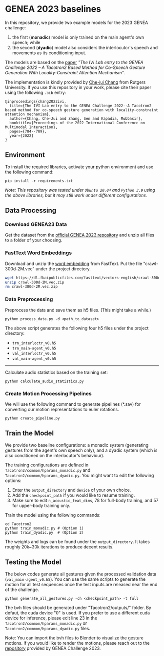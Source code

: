# GENEA 2023 baselines
In this repository, we provide two example models for the 2023 GENEA challenge:
1. the first (**monadic**) model is only trained on the main agent's own speech; while
2. the second (**dyadic**) model also considers the interlocutor's speech and movements as its conditioning input. 

The models are based on the [paper](https://openreview.net/forum?id=gMTaia--AB2) *"The IVI Lab entry to the GENEA Challenge 2022 – A Tacotron2 Based Method for Co-Speech Gesture Generation With Locality-Constraint Attention Mechanism"*.

The implementation is kindly provided by [Che-jui Chang](https://sites.google.com/view/chejuichang/) from Rutgers University. If you use this repository in your work, please cite their paper using the following `.bib` entry:

```
@inproceedings{chang2022ivi,
  title={The IVI Lab entry to the GENEA Challenge 2022--A Tacotron2 based method for co-speech gesture generation with locality-constraint attention mechanism},
  author={Chang, Che-Jui and Zhang, Sen and Kapadia, Mubbasir},
  booktitle={Proceedings of the 2022 International Conference on Multimodal Interaction},
  pages={784--789},
  year={2022}
}
```
## Environment
To install the required libraries, activate your python environment and use the following command:
```
pip install -r requirements.txt
```

*Note:
This repository was tested under `Ubuntu 20.04` and `Python 3.9` using the above libraries, but it may still work under different configurations.*

## Data Processing
### Download GENEA23 Data
Get the dataset from the [official GENEA 2023 repository](https://github.com/genea-workshop/genea_challenge_2023/tree/main/dataset) and unzip all files to a folder of your choosing.

### FastText Word Embeddings
Download and unzip the [word embedding](https://dl.fbaipublicfiles.com/fasttext/vectors-english/crawl-300d-2M.vec.zip) from FastText. Put the file "crawl-300d-2M.vec" under the project directory.

```sh
wget https://dl.fbaipublicfiles.com/fasttext/vectors-english/crawl-300d-2M.vec.zip
unzip crawl-300d-2M.vec.zip
rm crawl-300d-2M.vec.zip
```

### Data Preprocessing
Preprocess the data and save them as h5 files. (This might take a while.) 
```
python process_data.py -d <path_to_dataset> 
```

The above script generates the following four h5 files under the project directory:
* `trn_interloctr_v0.h5`
* `trn_main-agent_v0.h5`
* `val_interloctr_v0.h5`
* `val_main-agent_v0.h5`
---
Calculate audio statistics based on the training set:
```
python calculate_audio_statistics.py
```

### Create Motion Processing Pipelines
We will use the following command to generate pipelines (*.sav) for converting our motion representations to euler rotations.
```
python create_pipeline.py
```


## Train the Model
We provide two baseline configurations: a monadic system (generating gestures from the agent's own speech only), and a dyadic system (which is also conditioned on the interlocutor's behaviour).

The training configurations are defined in `Tacotron2/common/hparams_monadic.py` and `Tacotron2/common/hparams_dyadic.py`. You might want to edit the following options:
1. Enter the `output_directory` and `device` of your own choice. 
2. Add the `checkpoint_path` if you would like to resume training. 
3. Make sure to edit `n_acoustic_feat_dims`, 78 for full-body training, and 57 for upper-body training only. 

Train the model using the following commands:

```
cd Tacotron2
python train_monadic.py # (Option 1)
python train_dyadic.py  # (Option 2)
```

The weights and logs can be found under the `output_directory`. It takes roughly 20k~30k iterations to produce decent results.

## Testing the Model
The below codes generate all gestures given the processed validation data (`val_main-agent_v0.h5`). You can use the same scripts to generate the motion for all test sequences once the test inputs are released near the end of the challenge.

```
python generate_all_gestures.py -ch <checkpoint_path> -t full
```

The bvh files should be generated under "Tacotron2/outputs/" folder. By defaut, the cuda device "0" is used. If you prefer to use a different cuda device for inference, please edit line 23 in the `Tacotron2/common/hparams_monadic.py` or `Tacotron2/common/hparams_dyadic.py` files.

Note: 
You can import the bvh files to Blender to visualize the gesture motions. 
If you would like to render the motions, please reach out to the [repository](https://github.com/TeoNikolov/genea_visualizer) provided by GENEA Challenge 2023. 




